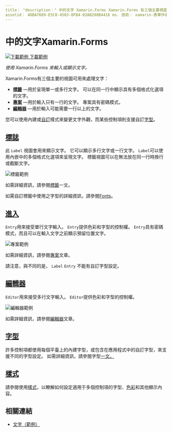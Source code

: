 ```yaml
---
title： "description：" 中的文字 Xamarin.Forms Xamarin.Forms 有三個主要視圖可處理文字，而本文將說明如何使用它們來輸入和顯示應用程式中的文字 Xamarin.Forms 。 "
assetid： 4DBA7689-E5C8-4583-8FB4-02AB208B4416 ms. 技術： xamarin-表單作者： davidbritch ms. author： dabritch ms. 日期：10/26/2018 否-loc： [ Xamarin.Forms ， Xamarin.Essentials ]
---
```


# <a name="text-in-xamarinforms"></a>中的文字Xamarin.Forms

[![下載範例 ](~/media/shared/download.png) 下載範例](https://docs.microsoft.com/samples/xamarin/xamarin-forms-samples/userinterface-text)

_使用 Xamarin.Forms 來輸入或顯示文字。_

Xamarin.Forms有三個主要的視圖可用來處理文字：

- **[標籤](#label)** &mdash;用於呈現單一或多行文字。 可以在同一行中顯示具有多個格式化選項的文字。
- **[專案](#entry)** &mdash;用於輸入只有一行的文字。 專案具有密碼模式。
- **[編輯器](#editor)** &mdash;用於輸入可能需要一行以上的文字。

您可以使用內建或[自訂](#fonts)樣式來變更文字外觀，而某些控制項則支援自訂[字型](#styles)。

## <a name="label"></a>[標誌](label.md)

此 `Label` 視圖會用來顯示文字。 它可以顯示多行文字或一行文字。 `Label`可以使用內嵌中的多個格式化選項來呈現文字。 標籤視圖可以在無法放在同一行時換行或截斷文字。

![標籤範例](images/label.png)

如需詳細資訊，請參閱[標籤](label.md)一文。

如需自訂標籤中使用之字型的詳細資訊，請參閱[Fonts](fonts.md)。

## <a name="entry"></a>[進入](entry.md)

`Entry`用來接受單行文字輸入。 `Entry`提供色彩和字型的控制權。 `Entry`具有密碼模式，而且可以在輸入文字之前顯示預留位置文字。

![專案範例](images/entry.png)

如需詳細資訊，請參閱[專案](entry.md)文章。

請注意，與不同的是， `Label` `Entry` 不能有自訂字型設定。

## <a name="editor"></a>[編輯器](editor.md)

`Editor`用來接受多行文字輸入。 `Editor`提供色彩和字型的控制權。

![編輯器範例](images/editor.png)

如需詳細資訊，請參閱[編輯器](editor.md)文章。

## <a name="fonts"></a>[字型](fonts.md)

許多控制項都使用每個平臺上的內建字型，或包含在應用程式中的自訂字型，來支援不同的字型設定。 如需詳細資訊，請參閱字型[一文。](fonts.md)

## <a name="styles"></a>[樣式](styles.md)

請參閱使用[樣式](~/xamarin-forms/user-interface/styles/index.md)，以瞭解如何設定適用于多個控制項的字型、[色彩](~/xamarin-forms/user-interface/colors.md)和其他顯示內容。

## <a name="related-links"></a>相關連結

- [文字（範例）](https://docs.microsoft.com/samples/xamarin/xamarin-forms-samples/userinterface-text)
